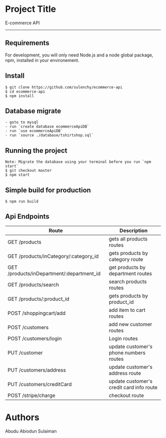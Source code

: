 # Project Title

E-commerce API

---
## Requirements

For development, you will only need Node.js and a node global package, npm, installed in your environement.

## Install

    $ git clone https://github.com/sulenchy/ecommerce-api
    $ cd ecommerce-api
    $ npm install

## Database migrate
    - goto to mysql
    - run `create database ecommerceApiDB`
    - run `use ecommerceApiDB`
    - run `source ./database/tshirtshop.sql`
    

## Running the project
    Note: Migrate the database using your terminal before you run `npm start`
    $ git checkout master
    $ npm start

## Simple build for production

    $ npm run build

## Api Endpoints
| Route         | Description   |
| ------------- | ------------- |
| GET /products    | gets all products routes  |
| GET /products/inCategory/:category_id | gets products by category route  |
| GET /products/inDepartment/:department_id | get products by department routes  |
| GET /products/search | search products routes  |
| GET /products/:product_id | gets products by product_id  |
| POST /shoppingcart/add | add item to cart routes  |
| POST /customers | add new customer routes  |
| POST /customers/login | Login routes  |
| PUT /customer | update customer's phone numbers routes |
| PUT /customers/address | update customer's address route  |
| PUT /customers/creditCard | update customer's credit card info route  |
| POST /stripe/charge | checkout route  |


# Authors

Abudu Abiodun Sulaiman




